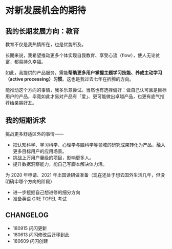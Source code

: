 # 对新发展机会的期待

## 我的长期发展方向：教育

教育不仅是我热情所在，也是优势所及。

长期来说，我希望推动更多个体实现自我教育、享受心流（flow），使人无论贫富，都易持久幸福。

如此，我提供的产品服务，需能**帮助更多用户掌握主题学习技能、养成主动学习（active processing）习惯**。这也是我过去七年在折腾的方向。

能推动这个方向的事情，我多乐意尝试。当然也有选择偏好：做自己认可且是目标用户的产品，毕竟如此才易对产品有「爱」、更可能做出卓越产品，也更有底气推荐给亲朋好友。

## 我的短期诉求

挑战更多舒适区外的事情——

* 把认知科学、学习科学、心理学与脑科学等领域的研究成果转化为产品，融入更多目标用户的应用场景。
* 挑战上万用户量级的项目，影响更多人。
* 提升数据洞察能力，能自己写脚本解决体力活。

为 2020 年申请、2021 年出国读研做准备（现在还处于想去国外生活几年，但没明确申哪个方向的阶段）

* 进一步挖掘自己想进修的细分方向
* 准备英语 GRE TOFEL 考试

## CHANGELOG 

- 180915 闪闪更新
- 180613 闪闪修改后迁移到此
- 180609 闪闪创建


